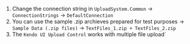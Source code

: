 1. Change the connection string in `UploadSystem.Common` -> `ConnectionStrings` -> `DefaultConnection`
2. You can use the sample .zip archieves prepared for test purposes -> `Sample Data (.zip files)` -> `TextFiles_1.zip + TextFiles_2.zip`
3. The `Kendo UI Upload Control` works with multiple file upload`
